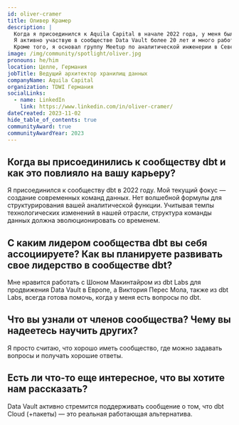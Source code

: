 ```yaml
---
id: oliver-cramer
title: Оливер Крамер
description: |
  Когда я присоединился к Aquila Capital в начале 2022 года, у меня был доступ к ModernDataStack с SqlDBM, dbt и Snowflake. В течение первых шести месяцев я присоединился к сообществу dbt. Я работаю в области бизнес-аналитики уже много лет. В 2006 году я основал первую TDWI Roudtable в регионе DACH. Я часто выступаю на конференциях, таких как Snowflake Summit и немецкая конференция TDWI.
  Я активно участвую в сообществе Data Vault более 20 лет и много работаю с Шоном Макинтайром и Викторией Молой из dbt Labs, чтобы продвигать Data Vault в регионе EMEA. Я даже путешествовал в Канаду и Китай, чтобы встретиться с членами сообщества Data Vault! В настоящее время у меня есть группа, которая изучает пакеты Data Vault для dbt. Немецкая группа пользователей Data Vault (DDVUG) опубликовала образец базы данных для тестирования инструментов автоматизации хранилищ данных.
  Кроме того, я основал группу Meetup по аналитической инженерии в Северной Германии, которая станет официальным Meetup для dbt, <a href="https://www.meetup.com/norther-germany-dbt-meetup/" rel="noopener noreferrer" target="_blank">Northern Germany dbt Meetup</a>.
image: /img/community/spotlight/oliver.jpg
pronouns: he/him
location: Целле, Германия
jobTitle: Ведущий архитектор хранилищ данных
companyName: Aquila Capital
organization: TDWI Германия
socialLinks:
  - name: LinkedIn
    link: https://www.linkedin.com/in/oliver-cramer/
dateCreated: 2023-11-02
hide_table_of_contents: true
communityAward: true
communityAwardYear: 2023
---
```


## Когда вы присоединились к сообществу dbt и как это повлияло на вашу карьеру?

Я присоединился к сообществу dbt в 2022 году. Мой текущий фокус — создание современных команд данных. Нет волшебной формулы для структурирования вашей аналитической функции. Учитывая темпы технологических изменений в нашей отрасли, структура команды данных должна эволюционировать со временем.

## С каким лидером сообщества dbt вы себя ассоциируете? Как вы планируете развивать свое лидерство в сообществе dbt?

Мне нравится работать с Шоном Макинтайром из dbt Labs для продвижения Data Vault в Европе, а Виктория Перес Мола, также из dbt Labs, всегда готова помочь, когда у меня есть вопросы по dbt.

## Что вы узнали от членов сообщества? Чему вы надеетесь научить других?

Я просто считаю, что хорошо иметь сообщество, где можно задавать вопросы и получать хорошие ответы.

## Есть ли что-то еще интересное, что вы хотите нам рассказать?

Data Vault активно стремится поддерживать сообщение о том, что dbt Cloud (+пакеты) — это реальная работающая альтернатива.